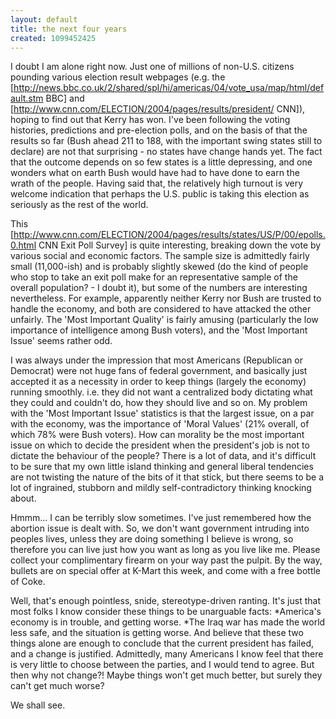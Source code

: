 ```yaml
---
layout: default
title: the next four years
created: 1099452425
---
```

I doubt I am alone right now.  Just one of millions of non-U.S. citizens pounding various election result webpages (e.g. the [http://news.bbc.co.uk/2/shared/spl/hi/americas/04/vote_usa/map/html/default.stm BBC] and [http://www.cnn.com/ELECTION/2004/pages/results/president/ CNN]), hoping to find out that Kerry has won.  I've been following the voting histories, predictions and pre-election polls, and on the basis of that the results so far (Bush ahead 211 to 188, with the important swing states still to declare) are not that surprising - no states have change hands yet.  The fact that the outcome depends on so few states is a little depressing, and one wonders what on earth Bush would have had to have done to earn the wrath of the people. Having said that, the relatively high turnout is very welcome indication that perhaps the U.S. public is taking this election as seriously as the rest of the world.

This [http://www.cnn.com/ELECTION/2004/pages/results/states/US/P/00/epolls.0.html CNN Exit Poll Survey] is quite interesting, breaking down the vote by various social and economic factors.  The sample size is admittedly fairly small (11,000-ish) and is probably slightly skewed (do the kind of people who stop to take an exit poll make for an representative sample of the overall population? - I doubt it), but some of the numbers are interesting nevertheless.  For example, apparently neither Kerry nor Bush are trusted to handle the economy, and both are considered to have attacked the other unfairly.  The 'Most Important Quality' is fairly amusing (particularly the low importance of intelligence among Bush voters), and the 'Most Important Issue' seems rather odd.  

I was always under the impression that most Americans (Republican or Democrat) were not huge fans of federal government, and basically just accepted it as a necessity in order to keep things (largely the economy) running smoothly.  i.e. they did not want a centralized body dictating what they could and couldn't do, how they should live and so on.  My problem with the 'Most Important Issue' statistics is that the largest issue, on a par with the economy, was the importance of 'Moral Values' (21% overall, of which 78% were Bush voters).  How can morality be the most important issue on which to decide the president when the president's job is not to dictate the behaviour of the people?  There is a lot of data, and it's difficult to be sure that my own little island thinking and general liberal tendencies are not twisting the nature of the bits of it that stick, but there seems to be a lot of ingrained, stubborn and mildly self-contradictory thinking knocking about.

Hmmm... I can be terribly slow sometimes.  I've just remembered how the abortion issue is dealt with.  So, we don't want government intruding into peoples lives, unless they are doing something I believe is wrong, so therefore you can live just how you want as long as you live like me.  Please collect your complimentary firearm on your way past the pulpit.  By the way, bullets are on special offer at K-Mart this week, and come with a free bottle of Coke.

Well, that's enough pointless, snide, stereotype-driven ranting.  It's just that most folks I know consider these things to be unarguable facts:
*America's economy is in trouble, and getting worse.
*The Iraq war has made the world less safe, and the situation is getting worse.
And believe that these two things alone are enough to conclude that the current president has failed, and a change is justified.  Admittedly, many Americans I know feel that there is very little to choose between the parties, and I would tend to agree.  But then why not change?!  Maybe things won't get much better, but surely they can't get much worse?

We shall see.

